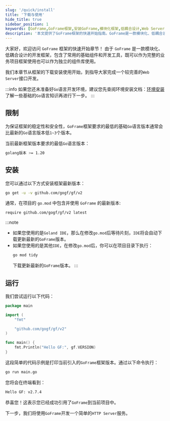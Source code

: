 ```yaml
---
slug: '/quick/install'
title: '下载与使用'
hide_title: true
sidebar_position: 1
keywords: [GoFrame,GoFrame框架,安装GoFrame,模块化框架,低耦合设计,Web Server接口开发,Go语言环境,项目框架,基础组件,HTTP Server]
description: '本文提供了GoFrame框架的快速开始指南。GoFrame是一款模块化、低耦合设计的开发框架，包含常用基础组件和开发工具，适用于完整业务项目和独立组件库。内容涵盖GoFrame的下载与安装、运行基本操作，并介绍如何开发简易Web Server接口应用。'
---
```


大家好，欢迎访问 `GoFrame` 框架的快速开始章节！
由于 `GoFrame` 是一款模块化、低耦合设计的开发框架，包含了常用的基础组件和开发工具，既可以作为完整的业务项目框架使用也可以作为独立的组件库使用。

我们本章节从框架的下载安装使用开始，到指导大家完成一个较完善的`Web Server`接口开发。


:::info
如果您还未准备好`Go`语言开发环境，建议您先查阅环境安装文档：[环境安装](/docs/install-go)
了解一些基础的`Go`语言知识再进行下一步。
:::

## 限制

为保证框架的稳定性和安全性，`GoFrame`框架要求的最低的基础`Go`语言版本通常会比最新的`Go`语言版本低`1~3`个版本。

当前最新框架版本要求的最低`Go`语言版本：
```bash
golang版本 >= 1.20
```

## 安装
您可以通过以下方式安装框架最新版本：
```bash
go get -u -v github.com/gogf/gf/v2
```

通常，在项目的 `go.mod` 中包含并使用 `GoFrame` 的最新版本:

```bash
require github.com/gogf/gf/v2 latest
```
:::note
- 如果您使用的是`Goland IDE`，那么在修改`go.mod`后等待片刻，`IDE`将会自动下载更新最新的`GoFrame`版本。
- 如果您使用的是其他`IDE`，在修改`go.mod`后，你可以在项目目录下执行：
    ```bash
    go mod tidy
    ```
  下载更新最新的`GoFrame`版本。
  :::

## 运行

我们尝试运行以下代码：
```go title="main.go"
package main

import (
    "fmt"

    "github.com/gogf/gf/v2"
)

func main() {
    fmt.Println("Hello GF:", gf.VERSION)
}
```
这段简单的代码示例是打印当前引入的`GoFrame`框架版本。通过以下命令执行：
```bash
go run main.go
```
您将会在终端看到：
```bash
Hello GF: v2.7.4
```

恭喜您！这表示您已经成功引用了`GoFrame`到当前项目中。

下一步，我们将使用`GoFrame`开发一个简单的`HTTP Server`服务。
